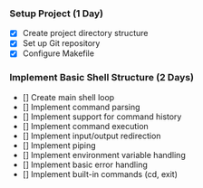 ### Setup Project (1 Day)
- [x] Create project directory structure
- [x] Set up Git repository
- [x] Configure Makefile

### Implement Basic Shell Structure (2 Days)
- [] Create main shell loop
- [] Implement command parsing
- [] Implement support for command history
- [] Implement command execution
- [] Implement input/output redirection
- [] Implement piping
- [] Implement environment variable handling
- [] Implement basic error handling
- [] Implement built-in commands (cd, exit)

